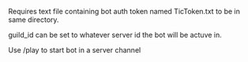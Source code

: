 Requires text file containing bot auth token named TicToken.txt to be in same directory.

guild_id can be set to whatever server id the bot will be actuve in.

Use /play to start bot in a server channel
